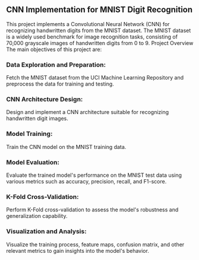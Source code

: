 ## CNN Implementation for MNIST Digit Recognition
This project implements a Convolutional Neural Network (CNN) for recognizing handwritten digits from the MNIST dataset. The MNIST dataset is a widely used benchmark for image recognition tasks, consisting of 70,000 grayscale images of handwritten digits from 0 to 9.
Project Overview
The main objectives of this project are:

### Data Exploration and Preparation: 
Fetch the MNIST dataset from the UCI Machine Learning Repository and preprocess the data for training and testing.

### CNN Architecture Design: 
Design and implement a CNN architecture suitable for recognizing handwritten digit images.

### Model Training: 
Train the CNN model on the MNIST training data.

### Model Evaluation: 
Evaluate the trained model's performance on the MNIST test data using various metrics such as accuracy, precision, recall, and F1-score.

### K-Fold Cross-Validation: 
Perform K-Fold cross-validation to assess the model's robustness and generalization capability.

### Visualization and Analysis: 
Visualize the training process, feature maps, confusion matrix, and other relevant metrics to gain insights into the model's behavior.
